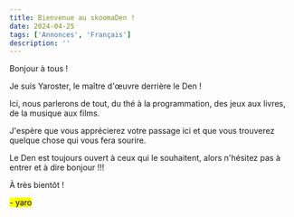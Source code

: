 ```yaml
---
title: Bienvenue au skoomaDen !
date: 2024-04-25
tags: ['Annonces', 'Français']
description: ''
---
```


Bonjour à tous ! 

Je suis Yaroster, le maître d'œuvre derrière le Den !

Ici, nous parlerons de tout, du thé à la programmation, des jeux aux livres, de la musique aux films.

J'espère que vous apprécierez votre passage ici et que vous trouverez quelque chose qui vous fera sourire.

Le Den est toujours ouvert à ceux qui le souhaitent, alors n'hésitez pas à entrer et à dire bonjour !!!

À très bientôt !

 <mark>- yaro</mark>
